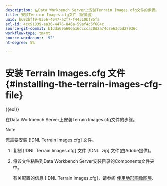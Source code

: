 ```yaml
---
description: 在Data Workbench Server上安装Terrain Images.cfg文件的步骤。
title: 安装Terrain Images.cfg文件（服务器）
uuid: b692bff9-9356-4047-a2f7-f44310bf85fa
exl-id: 4cc91839-ea36-4476-846a-59af4c5f684c
source-git-commit: b1dda69a606a16dccca30d2a74c7e63dbd27936c
workflow-type: tm+mt
source-wordcount: '92'
ht-degree: 5%

---
```


# 安装 Terrain Images.cfg 文件{#installing-the-terrain-images-cfg-file}

{{eol}}

在Data Workbench Server上安装Terrain Images.cfg文件的步骤。

>[!NOTE]
>
>您需要安装 [!DNL Terrain Images.cfg] 文件。

1. 复制 [!DNL Terrain Images.cfg] 文件 [!DNL .zip] 文件(由Adobe提供)。
1. 将该文件粘贴到Data Workbench Server安装目录的Components文件夹中。

   有关配置的信息 [!DNL Terrain Images.cfg]，请参阅 [使用地形图像图层](../../../home/c-geo-oview/c-wk-img-lyrs/c-trn-img-lyrs/c-trn-img-lyrs.md#concept-8a0a16013e824ac29f35a0349b5d8ccf).
